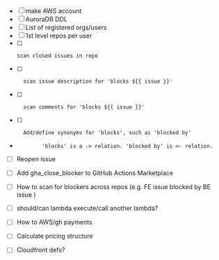 - [ ] make AWS account
- [ ] AuroraDB DDL
- [ ] List of registered orgs/users
- [ ]   1st level repos per user
- [ ]     scan closed issues in repo
- [ ]       scan issue description for 'blocks ${{ issue }}'  
- [ ]       scan comments for 'blocks ${{ issue }}'
- [ ]       Add/define synonyms for 'blocks', such as 'blocked by' 
-             'blocks' is a -> relation. 'blocked by' is <- relation.
- [ ] Reopen issue 
- [ ] Add gha_close_blocker to GitHub Actions Marketplace
- [ ] How to scan for blockers across repos (e.g. FE issue blocked by BE issue )
- [ ]   should/can lambda execute/call another lambda?
- [ ]  How to AWS/gh payments  
- [ ]  Calculate pricing structure  
- [ ] Cloudfront defs? 






